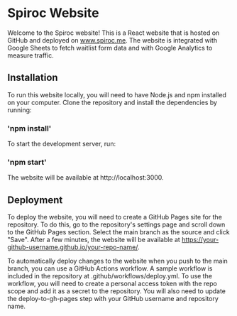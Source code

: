 # Spiroc Website
Welcome to the Spiroc website! This is a React website that is hosted on GitHub and deployed on www.spiroc.me. The website is integrated with Google Sheets to fetch waitlist form data and with Google Analytics to measure traffic.

## Installation
To run this website locally, you will need to have Node.js and npm installed on your computer. Clone the repository and install the dependencies by running:

### 'npm install'

To start the development server, run:
### 'npm start'

The website will be available at http://localhost:3000.

## Deployment
To deploy the website, you will need to create a GitHub Pages site for the repository. To do this, go to the repository's settings page and scroll down to the GitHub Pages section. Select the main branch as the source and click "Save". After a few minutes, the website will be available at https://your-github-username.github.io/your-repo-name/.

To automatically deploy changes to the website when you push to the main branch, you can use a GitHub Actions workflow. A sample workflow is included in the repository at .github/workflows/deploy.yml. To use the workflow, you will need to create a personal access token with the repo scope and add it as a secret to the repository. You will also need to update the deploy-to-gh-pages step with your GitHub username and repository name.

